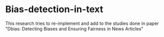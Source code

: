 # Bias-detection-in-text
This research tries to re-implement and add to the studies done in paper "Dbias: Detecting Biases and Ensuring Fairness in News Articles"

